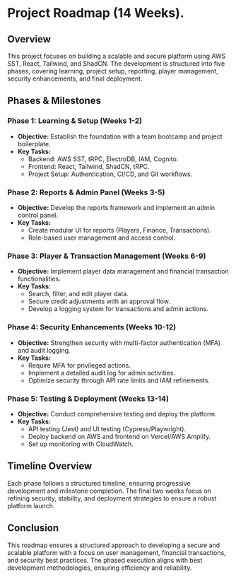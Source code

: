 # Project Roadmap (14 Weeks).

## Overview
This project focuses on building a scalable and secure platform using AWS SST, React, Tailwind, and ShadCN. The development is structured into five phases, covering learning, project setup, reporting, player management, security enhancements, and final deployment.

## Phases & Milestones

### Phase 1: Learning & Setup (Weeks 1-2)
- **Objective:** Establish the foundation with a team bootcamp and project boilerplate.
- **Key Tasks:**
  - Backend: AWS SST, tRPC, ElectroDB, IAM, Cognito.
  - Frontend: React, Tailwind, ShadCN, tRPC.
  - Project Setup: Authentication, CI/CD, and Git workflows.

### Phase 2: Reports & Admin Panel (Weeks 3-5)
- **Objective:** Develop the reports framework and implement an admin control panel.
- **Key Tasks:**
  - Create modular UI for reports (Players, Finance, Transactions).
  - Role-based user management and access control.

### Phase 3: Player & Transaction Management (Weeks 6-9)
- **Objective:** Implement player data management and financial transaction functionalities.
- **Key Tasks:**
  - Search, filter, and edit player data.
  - Secure credit adjustments with an approval flow.
  - Develop a logging system for transactions and admin actions.

### Phase 4: Security Enhancements (Weeks 10-12)
- **Objective:** Strengthen security with multi-factor authentication (MFA) and audit logging.
- **Key Tasks:**
  - Require MFA for privileged actions.
  - Implement a detailed audit log for admin activities.
  - Optimize security through API rate limits and IAM refinements.

### Phase 5: Testing & Deployment (Weeks 13-14)
- **Objective:** Conduct comprehensive testing and deploy the platform.
- **Key Tasks:**
  - API testing (Jest) and UI testing (Cypress/Playwright).
  - Deploy backend on AWS and frontend on Vercel/AWS Amplify.
  - Set up monitoring with CloudWatch.

## Timeline Overview
Each phase follows a structured timeline, ensuring progressive development and milestone completion. The final two weeks focus on refining security, stability, and deployment strategies to ensure a robust platform launch.

## Conclusion
This roadmap ensures a structured approach to developing a secure and scalable platform with a focus on user management, financial transactions, and security best practices. The phased execution aligns with best development methodologies, ensuring efficiency and reliability.
